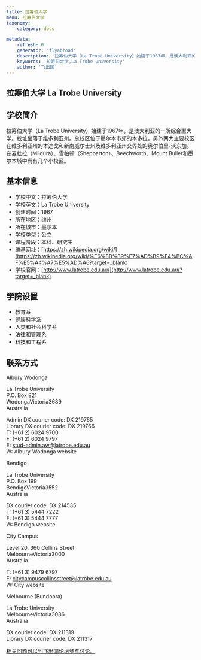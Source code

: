 ```yaml
---
title: 拉筹伯大学
menu: 拉筹伯大学
taxonomy:
    category: docs

metadata:
    refresh: 0
    generator: 'flyabroad'
    description: '拉筹伯大学（La Trobe University）始建于1967年，是澳大利亚的一所综合型大学。校址坐落于维多利亚州。总校区位于墨尔本市郊的本多拉，另外两大主要校区在维多利亚州的本迪戈和新南威尔士州及维多利亚州交界处的奥尔伯里-沃东加。在麦杜拉（Mildura）、雪帕顿（Shepparton）、Beechworth、Mount Buller和墨尔本城中尚有几个小校区。'
    keywords: '拉筹伯大学,La Trobe University'
    author: '飞出国'
---
```


## 拉筹伯大学 La Trobe University ##

## 学校简介 ##

拉筹伯大学（La Trobe University）始建于1967年，是澳大利亚的一所综合型大学。校址坐落于维多利亚州。总校区位于墨尔本市郊的本多拉，另外两大主要校区在维多利亚州的本迪戈和新南威尔士州及维多利亚州交界处的奥尔伯里-沃东加。在麦杜拉（Mildura）、雪帕顿（Shepparton）、Beechworth、Mount Buller和墨尔本城中尚有几个小校区。

## 基本信息 ##

- 学校中文：拉筹伯大学  
- 学校英文：La Trobe University  
- 创建时间：1967   
- 所在地区：维州    
- 所在城市：墨尔本  
- 学校类型：公立   
- 课程阶段：本科、研究生  
- 维基网址：[https://zh.wikipedia.org/wiki/](https://zh.wikipedia.org/wiki/%E6%8B%89%E7%AD%B9%E4%BC%AF%E5%A4%A7%E5%AD%A6?target=_blank)   
- 学校官网：[http://www.latrobe.edu.au/](http://www.latrobe.edu.au/?target=_blank)


## 学院设置 ##

- 教育系
- 健康科学系
- 人类和社会科学系
- 法律和管理系
- 科技和工程系

## 联系方式 ##

Albury Wodonga


La Trobe University  
 P.O. Box 821  
WodongaVictoria3689  
Australia

Admin DX courier code: DX 219765  
 Library DX courier code: DX 219766  
T: (+61 2) 6024 9700  
F: (+61 2) 6024 9797  
E: stud-admin.aw@latrobe.edu.au  
W: Albury-Wodonga website

Bendigo

La Trobe University  
 P.O. Box 199  
BendigoVictoria3552  
Australia

DX courier code: DX 214535  
T: (+61 3) 5444 7222  
F: (+61 3) 5444 7777   
W: Bendigo website



City Campus

Level 20, 360 Collins Street  
MelbourneVictoria3000  
Australia

T: (+61 3) 9479 6797  
E: citycampuscollinsstreet@latrobe.edu.au  
W: City website


Melbourne (Bundoora)

La Trobe University  
MelbourneVictoria3086  
Australia

DX courier code: DX 211319  
Library DX courier code: DX 211317

[相关问题可以到飞出国论坛参与讨论。](http://bbs.fcgvisa.com/t/17304?target=_blank)